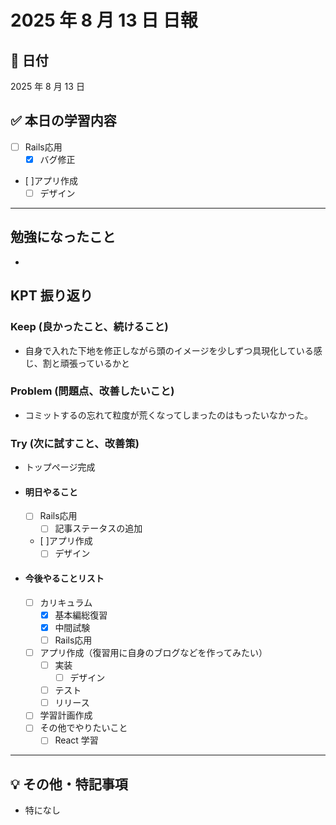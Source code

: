 # 2025 年 8 月 13 日 日報

## 📅 日付

2025 年 8 月 13 日

## ✅ 本日の学習内容
  - [ ] Rails応用
    - [x] バグ修正
  - [ ]アプリ作成
    - [ ] デザイン
---

## 勉強になったこと
- 

## KPT 振り返り

### Keep (良かったこと、続けること)

- 自身で入れた下地を修正しながら頭のイメージを少しずつ具現化している感じ、割と頑張っているかと

### Problem (問題点、改善したいこと)

- コミットするの忘れて粒度が荒くなってしまったのはもったいなかった。


### Try (次に試すこと、改善策)

- トップページ完成

- #### 明日やること
  - [ ] Rails応用
    - [ ] 記事ステータスの追加
  - [ ]アプリ作成
    - [ ] デザイン

- #### 今後やることリスト
  - [ ] カリキュラム
    - [x] 基本編総復習
    - [x] 中間試験
    - [ ] Rails応用
  - [ ] アプリ作成（復習用に自身のブログなどを作ってみたい）
    - [ ] 実装
      - [ ] デザイン
    - [ ] テスト
    - [ ] リリース
  - [ ] 学習計画作成
  - [ ] その他でやりたいこと
    - [ ] React 学習

---

## 💡 その他・特記事項

- 特になし
